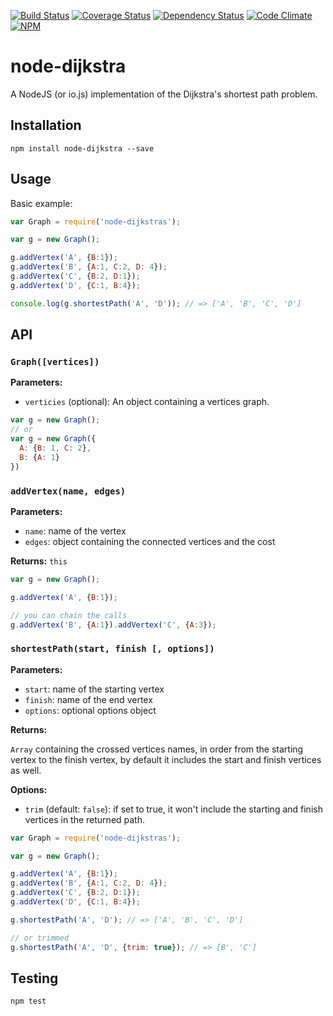 [![Build Status](https://travis-ci.org/albertorestifo/node-dijkstra.svg)](https://travis-ci.org/albertorestifo/node-dijkstra) [![Coverage Status](https://coveralls.io/repos/albertorestifo/node-dijkstra/badge.svg)](https://coveralls.io/r/albertorestifo/node-dijkstra) [![Dependency Status](https://gemnasium.com/albertorestifo/node-dijkstra.svg)](https://gemnasium.com/albertorestifo/node-dijkstra) [![Code Climate](https://codeclimate.com/github/albertorestifo/node-dijkstra/badges/gpa.svg)](https://codeclimate.com/github/albertorestifo/node-dijkstra) [![NPM](https://img.shields.io/badge/npm%20version-1.0.1-blue.svg)](https://www.npmjs.com/package/node-dijkstra)

# node-dijkstra

A NodeJS (or io.js) implementation of the Dijkstra's shortest path problem.

## Installation

```shell
npm install node-dijkstra --save
```

## Usage

Basic example:

```js
var Graph = require('node-dijkstras');

var g = new Graph();

g.addVertex('A', {B:1});
g.addVertex('B', {A:1, C:2, D: 4});
g.addVertex('C', {B:2, D:1});
g.addVertex('D', {C:1, B:4});

console.log(g.shortestPath('A', 'D')); // => ['A', 'B', 'C', 'D']
```

## API

### `Graph([vertices])`

**Parameters:**

- `verticies` (optional): An object containing a vertices graph.

```js
var g = new Graph();
// or
var g = new Graph({
  A: {B: 1, C: 2},
  B: {A: 1}
})
```

### `addVertex(name, edges)`

**Parameters:**

- `name`: name of the vertex
- `edges`: object containing the connected vertices and the cost

**Returns:** `this`

```js
var g = new Graph();

g.addVertex('A', {B:1});

// you can chain the calls
g.addVertex('B', {A:1}).addVertex('C', {A:3});
```

### `shortestPath(start, finish [, options])`

**Parameters:**

- `start`: name of the starting vertex
- `finish`: name of the end vertex
- `options`: optional options object

**Returns:**

`Array` containing the crossed vertices names, in order from the starting vertex to the finish vertex, by default it includes the start and finish vertices as well.

**Options:**

- `trim` (default: `false`): if set to true, it won't include the starting and finish vertices in the returned path.

```js
var Graph = require('node-dijkstras');

var g = new Graph();

g.addVertex('A', {B:1});
g.addVertex('B', {A:1, C:2, D: 4});
g.addVertex('C', {B:2, D:1});
g.addVertex('D', {C:1, B:4});

g.shortestPath('A', 'D'); // => ['A', 'B', 'C', 'D']

// or trimmed
g.shortestPath('A', 'D', {trim: true}); // => [B', 'C']
```



## Testing

```shell
npm test
```


[1]: https://github.com/andrewhayward/dijkstra
